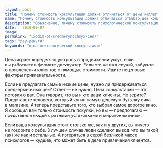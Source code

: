 ```yaml
---
layout: post
title: "Почему стоимость консультации должна отличаться от цены коллег"
name: "Почему стоимость консультации должна отличаться от&nbsp;цен коллег"
description: "Объяснение, почему стоимость психологической консультации не должна быть среднерыночной. Стремитесь к повышению ценности консультации и ее цены."
date:   2010-09-07			 
image:
permalink: "uxodim-ot-srednerynochnyx-cen/"
tags: "psy-деньги"
keywords: "цена психологической консультации"
---
```



<p>Цена играет определяющую роль в&nbsp;продвижении услуг, если вы&nbsp;работаете в&nbsp;формате дискаунтер. Если это не&nbsp;ваш случай, забудьте о&nbsp;привлечении клиентов с&nbsp;помощью стоимости. Ищите неценовые факторы привлекательности. </p>
<p>Если не&nbsp;предлагать самые низкие цены, нужно&nbsp;ли придерживаться среднерыночных цен? Ответ&nbsp;— не&nbsp;нужно. Цена консультации&nbsp;— это история о&nbsp;вас. Она говорит, кто вы&nbsp;и&nbsp;кто ваши клиенты. Не&nbsp;верите? Представьте человека, который купил самую дешевую бутылку вина в&nbsp;магазине. А&nbsp;теперь представьте того, кто выбрал самое дорогое вино. Я&nbsp;сообщил вам только стоимость покупки, но&nbsp;вы&nbsp;— предполагаю&nbsp;— представили людей с&nbsp;разными установками и&nbsp;миропониманием. </p>
<p>Если ваша консультация стоит столько&nbsp;же, как и&nbsp;у&nbsp;других, вы&nbsp;ничего не&nbsp;говорите о&nbsp;себе. В&nbsp;лучшем случае люди сделают вывод, что вы&nbsp;такой (ая)&nbsp;же как и&nbsp;остальные. А&nbsp;потеряться в&nbsp;серой безликой массе психологов&nbsp;— худшее, что может быть в&nbsp;деле привлечения клиентов.</p>
